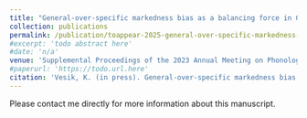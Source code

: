 ```yaml
---
title: "General-over-specific markedness bias as a balancing force in GLA-style learning"
collection: publications
permalink: /publication/toappear-2025-general-over-specific-markedness-bias
#excerpt: 'todo abstract here'
#date: 'n/a'
venue: 'Supplemental Proceedings of the 2023 Annual Meeting on Phonology'
#paperurl: 'https://todo.url.here'
citation: 'Vesik, K. (in press). General-over-specific markedness bias as a balancing force in GLA-style learning. <i>Supplemental Proceedings of the 2023 Annual Meeting on Phonology</i>.'
---
```

Please contact me directly for more information about this manuscript.

<!--[Download paper here](https://www.aclweb.org/anthology/2020.sigmorphon-1.16.pdf)-->

<!--Recommended citation: 
Vesik, K. (2025). General-over-specific markedness bias as a balancing force in GLA-style learning. <i>Supplemental Proceedings of the 2023 Annual Meeting on Phonology</i>.-->
